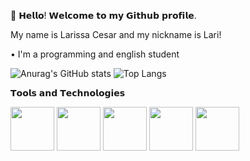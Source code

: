👋 𝗛𝗲𝗹𝗹𝗼! 𝗪𝗲𝗹𝗰𝗼𝗺𝗲 𝘁𝗼 𝗺𝘆 𝗚𝗶𝘁𝗵𝘂𝗯 𝗽𝗿𝗼𝗳𝗶𝗹𝗲.

My name is Larissa Cesar and my nickname is Lari!

• I'm a programming and english student

![Anurag's GitHub stats](https://github-readme-stats.vercel.app/api?username=lARISSACesar1&show_icons=true&theme=white)
![Top Langs](https://github-readme-stats.vercel.app/api/top-langs/?username=LarissaCesar1&layout=compact)

𝗧𝗼𝗼𝗹𝘀 𝗮𝗻𝗱 𝗧𝗲𝗰𝗵𝗻𝗼𝗹𝗼𝗴𝗶𝗲𝘀
  
<img src="https://cdn.jsdelivr.net/gh/devicons/devicon/icons/css3/css3-original.svg" height = "70" /> <img src="https://cdn.jsdelivr.net/gh/devicons/devicon/icons/git/git-original.svg" height = "70" /> <img src="https://cdn.jsdelivr.net/gh/devicons/devicon/icons/html5/html5-original.svg" height = "70"  /> <img src="https://cdn.jsdelivr.net/gh/devicons/devicon/icons/javascript/javascript-original.svg" height = "70"/> <img src="https://cdn.jsdelivr.net/gh/devicons/devicon/icons/nodejs/nodejs-original.svg" height = "70" />
  
